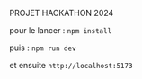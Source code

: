 PROJET HACKATHON 2024

pour le lancer : 
```npm install```

puis : 
```npm run dev```

et ensuite
```http://localhost:5173```
